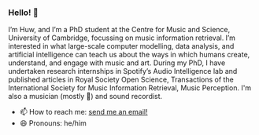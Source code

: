 ### Hello! 👋

I’m Huw, and I’m a PhD student at the Centre for Music and Science, University of Cambridge, focussing on music information retrieval. I’m interested in what large-scale computer modelling, data analysis, and artificial intelligence can teach us about the ways in which humans create, understand, and engage with music and art. During my PhD, I have undertaken research internships in Spotify’s Audio Intelligence lab and published articles in Royal Society Open Science, Transactions of the International Society for Music Information Retrieval, Music Perception. I'm also a musician (mostly 🎸) and sound recordist.

- 📫 How to reach me: [send me an email!](mailto:hwc31@cam.ac.uk)
- 😄 Pronouns: he/him
